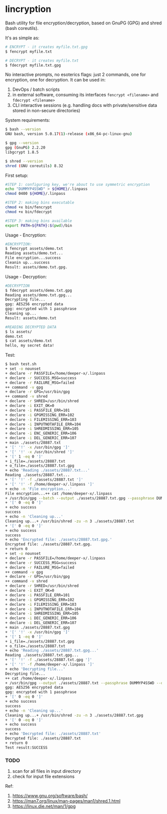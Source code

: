 # lincryption

Bash utility for file encryption/decryption, based on GnuPG (GPG) and shred (bash coreutils).

It's as simple as:
```sh
# ENCRYPT - it creates myfile.txt.gpg 
$ fencrypt myfile.txt

# DECRYPT - it creates myfile.txt
$ fdecrypt myfile.txt.gpg
```
No interactive prompts, no esoterics flags: just 2 commands, one for encryption, one for decryption.
It can be used in:
1. DevOps / batch scripts
2. in external software, consuming its interfaces ```fencrypt <filename>``` and ```fdecrypt <filename>``` 
3. CLI interactive sessions (e.g. handling docs with private/sensitive data stored in non-secure directories)  

System requirements:
```sh
$ bash --version
GNU bash, version 5.0.17(1)-release (x86_64-pc-linux-gnu)

$ gpg --version
gpg (GnuPG) 2.2.20
libgcrypt 1.8.5

$ shred --version
shred (GNU coreutils) 8.32
```

First setup:
```sh
#STEP 1: configuring key, we're about to use symmetric encryption
echo "DUMMYP4SSWD" > ${HOME}/.linpass
chmod 0400 ${HOME}/.linpass

#STEP 2: making bins executable
chmod +x bin/fencrypt
chmod +x bin/fdecrypt

#STEP 3: making bins available
export PATH=${PATH}:$(pwd)/bin
```

Usage - Encryption:
```sh
#ENCRYPTION:
$ fencrypt assets/demo.txt 
Reading assets/demo.txt...
File encryption...success
Cleanin up...success
Result: assets/demo.txt.gpg.
```

Usage - Decryption:
```sh
#DECRYPTION
$ fdecrypt assets/demo.txt.gpg 
Reading assets/demo.txt.gpg...
Decrypting file...
gpg: AES256 encrypted data
gpg: encrypted with 1 passphrase
Cleaning up...
Result: assets/demo.txt

#READING DECRYPTED DATA
$ ls assets/
demo.txt
$ cat assets/demo.txt 
hello, my secret data!
```

Test:
```sh
$ bash test.sh 
+ set -o nounset
+ declare -r PASSFILE=/home/deeper-x/.linpass
+ declare -r SUCCESS_MSG=success
+ declare -r FAILURE_MSG=failed
++ command -v gpg
+ declare -r GPG=/usr/bin/gpg
++ command -v shred
+ declare -r SHRED=/usr/bin/shred
+ declare -i EXIT_OK=0
+ declare -i PASSFILE_ERR=101
+ declare -i GPGMISSING_ERR=102
+ declare -i FILEMISSING_ERR=103
+ declare -i INPUTNOTAFILE_ERR=104
+ declare -i SHREDMISSING_ERR=105
+ declare -i ENC_GENERIC_ERR=106
+ declare -i DEL_GENERIC_ERR=107
+ main ./assets/28887.txt
+ '[' '!' -x /usr/bin/gpg ']'
+ '[' '!' -x /usr/bin/shred ']'
+ '[' 1 -eq 0 ']'
+ i_file=./assets/28887.txt
+ o_file=./assets/28887.txt.gpg
+ echo 'Reading ./assets/28887.txt...'
Reading ./assets/28887.txt...
+ '[' '!' -f ./assets/28887.txt ']'
+ '[' '!' -f /home/deeper-x/.linpass ']'
+ echo -n 'File encryption...'
File encryption...++ cat /home/deeper-x/.linpass
+ /usr/bin/gpg --batch --output ./assets/28887.txt.gpg --passphrase DUMMYP4SSWD --symmetric ./assets/28887.txt
+ '[' 0 -eq 0 ']'
+ echo success
success
+ echo -n 'Cleaning up...'
Cleaning up...+ /usr/bin/shred -zu -n 3 ./assets/28887.txt
+ '[' 0 -eq 0 ']'
+ echo success
success
+ echo 'Encrypted file: ./assets/28887.txt.gpg.'
Encrypted file: ./assets/28887.txt.gpg.
+ return 0
+ set -o nounset
+ declare -r PASSFILE=/home/deeper-x/.linpass
+ declare -r SUCCESS_MSG=success
+ declare -r FAILURE_MSG=failed
++ command -v gpg
+ declare -r GPG=/usr/bin/gpg
++ command -v shred
+ declare -r SHRED=/usr/bin/shred
+ declare -i EXIT_OK=0
+ declare -i PASSFILE_ERR=101
+ declare -i GPGMISSING_ERR=102
+ declare -i FILEMISSING_ERR=103
+ declare -i INPUTNOTAFILE_ERR=104
+ declare -i SHREDMISSING_ERR=105
+ declare -i DEC_GENERIC_ERR=106
+ declare -i DEL_GENERIC_ERR=107
+ main ./assets/28887.txt.gpg
+ '[' '!' -x /usr/bin/gpg ']'
+ '[' 1 -eq 0 ']'
+ i_file=./assets/28887.txt.gpg
+ o_file=./assets/28887.txt
+ echo 'Reading ./assets/28887.txt.gpg...'
Reading ./assets/28887.txt.gpg...
+ '[' '!' -f ./assets/28887.txt.gpg ']'
+ '[' '!' -f /home/deeper-x/.linpass ']'
+ echo 'Decrypting file...'
Decrypting file...
++ cat /home/deeper-x/.linpass
+ /usr/bin/gpg --output ./assets/28887.txt --passphrase DUMMYP4SSWD --decrypt --batch ./assets/28887.txt.gpg
gpg: AES256 encrypted data
gpg: encrypted with 1 passphrase
+ '[' 0 -eq 0 ']'
+ echo success
success
+ echo -n 'Cleaning up...'
Cleaning up...+ /usr/bin/shred -zu -n 3 ./assets/28887.txt.gpg
+ '[' 0 -eq 0 ']'
+ echo success
success
+ echo 'Decrypted file: ./assets/28887.txt'
Decrypted file: ./assets/28887.txt
+ return 0
Test result:SUCCESS
```




### TODO
1. scan for all files in input directory
2. check for input file extensions


Ref:
1. https://www.gnu.org/software/bash/
2. https://man7.org/linux/man-pages/man1/shred.1.html
3. https://linux.die.net/man/1/gpg
